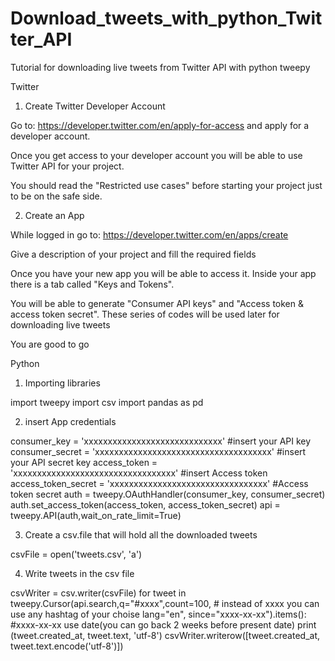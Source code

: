 # Download_tweets_with_python_Twitter_API
Tutorial for downloading live tweets from Twitter API with python tweepy



Twitter
1. Create Twitter Developer Account

Go to: https://developer.twitter.com/en/apply-for-access and apply for a developer account.

Once you get access to your developer account you will be able to use Twitter API for your project.

You should read the "Restricted use cases" before starting your project just to be on the safe side.

2. Create an App

While logged in go to: https://developer.twitter.com/en/apps/create

Give a description of your project and fill the required fields

Once you have your new app you will be able to access it. Inside your app there is a tab called "Keys and Tokens".

You will be able to generate "Consumer API keys" and "Access token & access token secret". These series of codes will be used later for downloading live tweets

You are good to go

Python

1. Importing libraries

import tweepy
import csv
import pandas as pd

2. insert App credentials

consumer_key = 'xxxxxxxxxxxxxxxxxxxxxxxxxxxxx' #insert your API key
consumer_secret = 'xxxxxxxxxxxxxxxxxxxxxxxxxxxxxxxxxxxxx' #insert your API secret key
access_token = 'xxxxxxxxxxxxxxxxxxxxxxxxxxxxxxxxxx' #insert Access token
access_token_secret = 'xxxxxxxxxxxxxxxxxxxxxxxxxxxxxxxxx' #Access token secret
auth = tweepy.OAuthHandler(consumer_key, consumer_secret)
auth.set_access_token(access_token, access_token_secret)
api = tweepy.API(auth,wait_on_rate_limit=True)

3. Create a csv.file that will hold all the downloaded tweets

csvFile = open('tweets.csv', 'a')

4. Write tweets in the csv file

csvWriter = csv.writer(csvFile)
for tweet in tweepy.Cursor(api.search,q="#xxxx",count=100,   # instead of xxxx you can use any hashtag of your choise
                           lang="en",
                           since="xxxx-xx-xx").items():     #xxxx-xx-xx use date(you can go back 2 weeks before present date)
    print (tweet.created_at, tweet.text, 'utf-8')
    csvWriter.writerow([tweet.created_at, tweet.text.encode('utf-8')])
    
   
